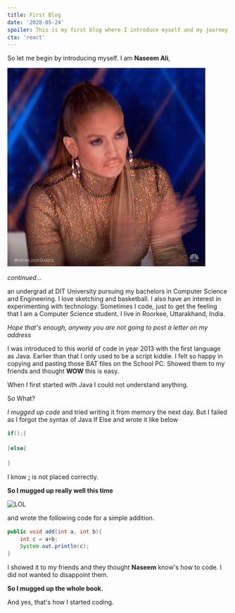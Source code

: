 ```yaml
---
title: First Blog
date: '2020-05-24'
spoiler: This is my first blog where I introduce myself and my journey from 2013
cta: 'react'
---
```


So let me begin by introducing myself. I am **Naseem Ali**,

![Applaud](applaud.gif)

*continued...* 

an undergrad at DIT University pursuing my bachelors in Computer Science and Engineering. I love sketching and basketball. I also have an interest in experimenting with technology. Sometimes I code, just to get the feeling that I am a Computer Science student. I live in Roorkee, Uttarakhand, India.

*Hope that's enough, anyway you are not going to post a letter on my address*

I was introduced to this world of code in year 2013 with the first language as Java. Earlier than that I only used to be a script kiddie. I felt so happy in copying and pasting those BAT files on the School PC. Showed them to my friends and thought **WOW** this is easy.

When I first started with Java I could not understand anything. 

So What? 

*I mugged up code* and tried writing it from memory the next day. But I failed as I forgot the syntax of Java If Else and wrote it like below
```java
if();{

}else{

}
```

I know **;** is not placed correctly. 

**So I mugged up really well this time** 

![LOL](laugh.gif)

and wrote the following code for a simple addition.
```java
public void add(int a, int b){
    int c = a+b;
    System.out.println(c);
}
```

I showed it to my friends and they thought **Naseem** know's how to code. I did not wanted to disappoint them.

**So I mugged up the whole book.**

And yes, that's how I started coding. 